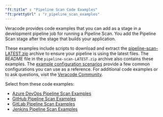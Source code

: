```yaml
---
"ft:title" : "Pipeline Scan Code Examples"
"ft:prettyUrl" : "r_pipeline_scan_examples"
---
```

Veracode provides code examples that you can add as a stage in a development pipeline job for running a Pipeline Scan. You add the Pipeline Scan stage after the stage that builds your application.

These examples include scripts to download and extract the [pipeline-scan-LATEST.zip](01_getstarted_pipeline_scan/03_t_download_pipeline_scan.md) archive to ensure your pipeline is using the latest files. The README file in the `pipeline-scan-LATEST.zip` archive also contains these examples. The [example configuration scenarios](10_c_pipeline_scan_config_scenarios.md) provide a few common configurations you can use as a reference. For additional code examples or to ask questions, visit the [Veracode Community](https://community.veracode.com/s/?utm_medium=help_center_+community_section&utm_source=veracode_help_center).

Select from these code examples:

-  [Azure DevOps Pipeline Scan Examples](06_pipeline_scan_azure_examples/README.md)
-  [GitHub Pipeline Scan Examples](07_pipeline_scan_github_examples/README.md)
-  [GitLab Pipeline Scan Examples](08_pipeline_scan_gitlab_examples/README.md)
-  [Jenkins Pipeline Scan Examples](09_pipeline_scan_jenkins_examples/README.md)
